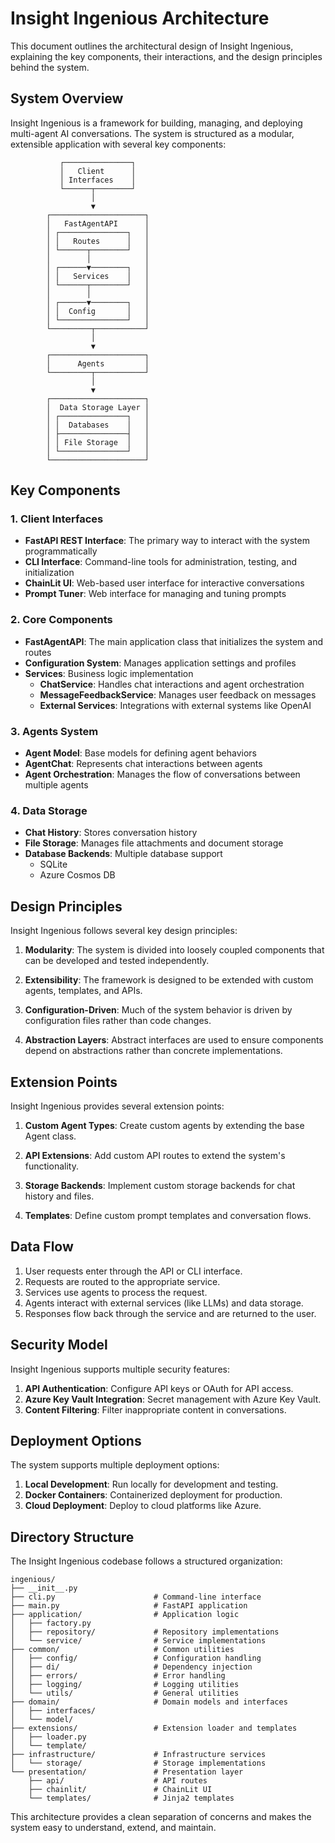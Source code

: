 # Insight Ingenious Architecture

This document outlines the architectural design of Insight Ingenious, explaining the key components, their interactions, and the design principles behind the system.

## System Overview

Insight Ingenious is a framework for building, managing, and deploying multi-agent AI conversations. The system is structured as a modular, extensible application with several key components:

```
           ┌───────────────┐
           │   Client      │
           │ Interfaces    │
           └──────┬────────┘
                  │
                  ▼
        ┌─────────────────────┐
        │   FastAgentAPI      │
        │ ┌───────────────┐   │
        │ │   Routes      │   │
        │ └──────┬────────┘   │
        │        │            │
        │ ┌──────▼────────┐   │
        │ │   Services    │   │
        │ └──────┬────────┘   │
        │        │            │
        │ ┌──────▼────────┐   │
        │ │  Config       │   │
        │ └───────────────┘   │
        └─────────┬───────────┘
                  │
                  ▼
        ┌─────────────────────┐
        │      Agents         │
        └─────────┬───────────┘
                  │
                  ▼
        ┌─────────────────────┐
        │  Data Storage Layer │
        │ ┌───────────────┐   │
        │ │  Databases    │   │
        │ ├───────────────┤   │
        │ │ File Storage  │   │
        │ └───────────────┘   │
        └─────────────────────┘
```

## Key Components

### 1. Client Interfaces

- **FastAPI REST Interface**: The primary way to interact with the system programmatically
- **CLI Interface**: Command-line tools for administration, testing, and initialization
- **ChainLit UI**: Web-based user interface for interactive conversations
- **Prompt Tuner**: Web interface for managing and tuning prompts

### 2. Core Components

- **FastAgentAPI**: The main application class that initializes the system and routes
- **Configuration System**: Manages application settings and profiles
- **Services**: Business logic implementation
  - **ChatService**: Handles chat interactions and agent orchestration
  - **MessageFeedbackService**: Manages user feedback on messages
  - **External Services**: Integrations with external systems like OpenAI

### 3. Agents System

- **Agent Model**: Base models for defining agent behaviors
- **AgentChat**: Represents chat interactions between agents
- **Agent Orchestration**: Manages the flow of conversations between multiple agents

### 4. Data Storage

- **Chat History**: Stores conversation history
- **File Storage**: Manages file attachments and document storage
- **Database Backends**: Multiple database support
  - SQLite
  - Azure Cosmos DB

## Design Principles

Insight Ingenious follows several key design principles:

1. **Modularity**: The system is divided into loosely coupled components that can be developed and tested independently.

2. **Extensibility**: The framework is designed to be extended with custom agents, templates, and APIs.

3. **Configuration-Driven**: Much of the system behavior is driven by configuration files rather than code changes.

4. **Abstraction Layers**: Abstract interfaces are used to ensure components depend on abstractions rather than concrete implementations.

## Extension Points

Insight Ingenious provides several extension points:

1. **Custom Agent Types**: Create custom agents by extending the base Agent class.

2. **API Extensions**: Add custom API routes to extend the system's functionality.

3. **Storage Backends**: Implement custom storage backends for chat history and files.

4. **Templates**: Define custom prompt templates and conversation flows.

## Data Flow

1. User requests enter through the API or CLI interface.
2. Requests are routed to the appropriate service.
3. Services use agents to process the request.
4. Agents interact with external services (like LLMs) and data storage.
5. Responses flow back through the service and are returned to the user.

## Security Model

Insight Ingenious supports multiple security features:

1. **API Authentication**: Configure API keys or OAuth for API access.
2. **Azure Key Vault Integration**: Secret management with Azure Key Vault.
3. **Content Filtering**: Filter inappropriate content in conversations.

## Deployment Options

The system supports multiple deployment options:

1. **Local Development**: Run locally for development and testing.
2. **Docker Containers**: Containerized deployment for production.
3. **Cloud Deployment**: Deploy to cloud platforms like Azure.

## Directory Structure

The Insight Ingenious codebase follows a structured organization:

```
ingenious/
├── __init__.py
├── cli.py                      # Command-line interface
├── main.py                     # FastAPI application
├── application/                # Application logic
│   ├── factory.py
│   ├── repository/             # Repository implementations
│   └── service/                # Service implementations
├── common/                     # Common utilities
│   ├── config/                 # Configuration handling
│   ├── di/                     # Dependency injection
│   ├── errors/                 # Error handling
│   ├── logging/                # Logging utilities
│   └── utils/                  # General utilities
├── domain/                     # Domain models and interfaces
│   ├── interfaces/
│   └── model/
├── extensions/                 # Extension loader and templates
│   ├── loader.py
│   └── template/
├── infrastructure/             # Infrastructure services
│   └── storage/                # Storage implementations
└── presentation/               # Presentation layer
    ├── api/                    # API routes
    ├── chainlit/               # ChainLit UI
    └── templates/              # Jinja2 templates
```

This architecture provides a clean separation of concerns and makes the system easy to understand, extend, and maintain.
